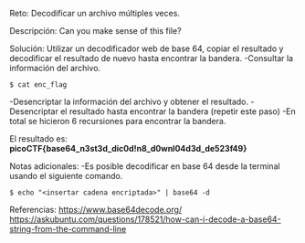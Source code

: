 Reto:
Decodificar un archivo múltiples veces.

Descripción:
Can you make sense of this file?

Solución:
Utilizar un decodificador web de base 64, copiar el resultado y decodificar el resultado de nuevo hasta encontrar la bandera.
-Consultar la información del archivo.
```
$ cat enc_flag
```
-Desencriptar la información del archivo y obtener el resultado.
-Desencriptar el resultado hasta encontrar la bandera (repetir este paso)
-En total se hicieron 6 recursiones para encontrar la bandera.

El resultado es: **picoCTF{base64_n3st3d_dic0d!n8_d0wnl04d3d_de523f49}**

Notas adicionales:
-Es posible decodificar en base 64 desde la terminal usando el siguiente comando.
```
$ echo "<insertar cadena encriptada>" | base64 -d
```

Referencias:
https://www.base64decode.org/
https://askubuntu.com/questions/178521/how-can-i-decode-a-base64-string-from-the-command-line